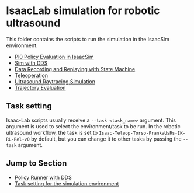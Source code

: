 # IsaacLab simulation for robotic ultrasound

This folder contains the scripts to run the simulation in the IsaacSim environment.
- [PI0 Policy Evaluation in IsaacSim](./imitation_learning/README.md)
- [Sim with DDS](./environments/README.md)
- [Data Recording and Replaying with State Machine](./environments/state_machine/README.md)
- [Teleoperation](./environments/teleoperation/README.md)
- [Ultrasound Raytracing Simulation](./examples/README.md)
- [Trajectory Evaluation](./evaluation/README.md)

## Task setting

Isaac-Lab scripts usually receive a `--task <task_name>` argument. This argument is used to select the environment/task to be run. In the robotic ultrasound workflow, the task is set to `Isaac-Teleop-Torso-FrankaUsRs-IK-RL-Rel-v0` by default, but you can change it to other tasks by passing the `--task` argument.

## Jump to Section

- [Policy Runner with DDS](../policy_runner/README.md)
- [Task setting for the simulation environment](./exts/robotic_us_ext/README.md)

